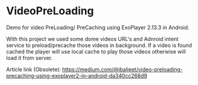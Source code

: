 # VideoPreLoading
Demo for video PreLoading/ PreCaching using ExoPlayer 2.13.3 in Android.

With this project we used some dome videos URL's and Adnroid intent service to preload/precache those videos in background.
If a video is found cached the player will use local cache to play those videos otherwise will load it from server.

Article link (Obsolete): https://medium.com/@ibaljeet/video-preloading-precaching-using-exoplayer2-in-android-da340cc268d9
